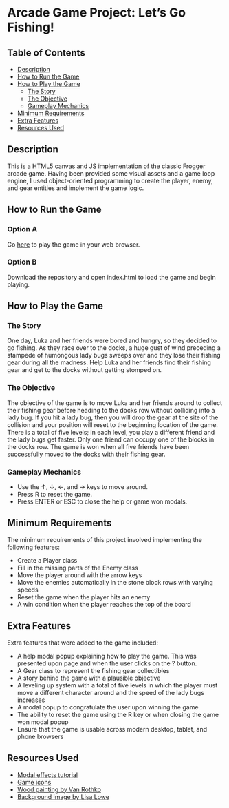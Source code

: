# Arcade Game Project: Let’s Go Fishing!

## Table of Contents

* [Description](#description)
* [How to Run the Game](#how-to-run-the-game)
* [How to Play the Game](#how-to-play-the-game)
  * [The Story](#the-story)
  * [The Objective](#the-objective)
  * [Gameplay Mechanics](#gameplay-mechanics)
* [Minimum Requirements](#minimum-requirements)
* [Extra Features](#extra-features)
* [Resources Used](#resources-used)

## Description

This is a HTML5 canvas and JS implementation of the classic Frogger arcade game. Having been provided some visual assets and a game loop engine, I used object-oriented programming to create the player, enemy, and gear entities and implement the game logic.

## How to Run the Game

### Option A

Go [here](https://nahilmemon.github.io/arcade-game/) to play the game in your web browser.

### Option B

Download the repository and open index.html to load the game and begin playing.

## How to Play the Game

### The Story

One day, Luka and her friends were bored and hungry, so they decided to go fishing. As they race over to the docks, a huge gust of wind preceding a stampede of humongous lady bugs sweeps over and they lose their fishing gear during all the madness. Help Luka and her friends find their fishing gear and get to the docks without getting stomped on.

### The Objective

The objective of the game is to move Luka and her friends around to collect their fishing gear before heading to the docks row without colliding into a lady bug. If you hit a lady bug, then you will drop the gear at the site of the collision and your position will reset to the beginning location of the game. There is a total of five levels; in each level, you play a different friend and the lady bugs get faster. Only one friend can occupy one of the blocks in the docks row. The game is won when all five friends have been successfully moved to the docks with their fishing gear.

### Gameplay Mechanics

* Use the ↑, ↓, ←, and → keys to move around.
* Press R to reset the game.
* Press ENTER or ESC to close the help or game won modals.

## Minimum Requirements

The minimum requirements of this project involved implementing the following features:
* Create a Player class
* Fill in the missing parts of the Enemy class
* Move the player around with the arrow keys
* Move the enemies automatically in the stone block rows with varying speeds
* Reset the game when the player hits an enemy
* A win condition when the player reaches the top of the board

## Extra Features

Extra features that were added to the game included:
* A help modal popup explaining how to play the game. This was presented upon page and when the user clicks on the ? button.
* A Gear class to represent the fishing gear collectibles
* A story behind the game with a plausible objective
* A leveling up system with a total of five levels in which the player must move a different character around and the speed of the lady bugs increases
* A modal popup to congratulate the user upon winning the game
* The ability to reset the game using the R key or when closing the game won modal popup
* Ensure that the game is usable across modern desktop, tablet, and phone browsers

## Resources Used
* [Modal effects tutorial](https://tympanus.net/Development/ModalWindowEffects/)
* [Game icons](https://game-icons.net/)
* [Wood painting by Van Rothko](https://www.pinterest.com/pin/495536765221856407/)
* [Background image by Lisa Lowe](https://www.pinterest.com/pin/495536765221856407/)